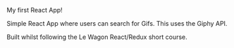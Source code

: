 My first React App!

Simple React App where users can search for Gifs. This uses the Giphy API.

Built whilst following the Le Wagon React/Redux short course.
